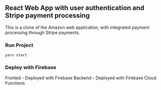 ## React Web App with user authentication and Stripe payment processing
This is a clone of the Amazon web application, with integrated payment processing through Stripe payments. 

### Run Project
`yarn start`

### Deploy with Firebase

Fronted - Deployed with Firebase
Backend - Deployed with Firebase Cloud Functions
